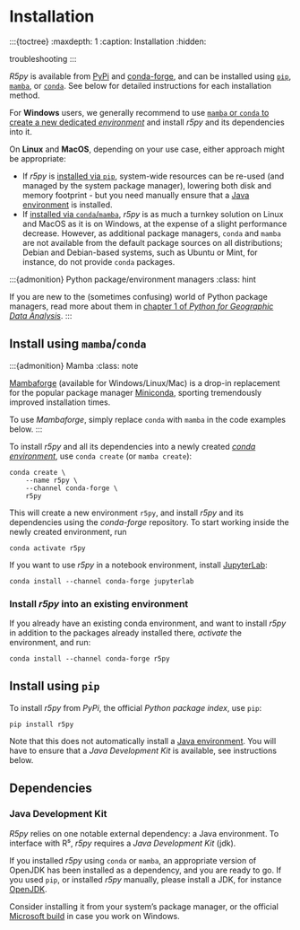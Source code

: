 # Installation

:::{toctree}
:maxdepth: 1
:caption: Installation
:hidden:

troubleshooting
:::

*R5py* is available from [PyPi](https://pypi.org/project/r5py/) and
[conda-forge](https://anaconda.org/conda-forge/r5py), and can be installed
using [`pip`](https://pip.pypa.io/en/stable/getting-started/),
[`mamba`](https://github.com/conda-forge/miniforge#mambaforge), or
[`conda`](https://docs.conda.io/projects/conda/). See below for detailed
instructions for each installation method.

For **Windows** users, we generally recommend to use [`mamba` or `conda` to
create a new dedicated *environment*](#install-using-mambaconda) and install
*r5py* and its dependencies into it.

On **Linux** and **MacOS**, depending on your use case, either approach might be
appropriate:
- If *r5py* is [installed via `pip`](#install-using-pip),
  system-wide resources can be re-used (and managed by the system package
  manager), lowering both disk and memory footprint - but you need manually ensure
  that a [Java environment](#dependencies) is installed.
- If [installed via `conda`/`mamba`](#install-using-mambaconda), *r5py* is as
  much a turnkey solution on Linux and MacOS as it is on Windows, at the expense
  of a slight performance decrease. However, as additional package managers,
  `conda` and `mamba` are not available from the default package sources on all
  distributions; Debian and Debian-based systems, such as Ubuntu or Mint, for
  instance, do not provide `conda` packages.

:::{admonition} Python package/environment managers
:class: hint

If you are new to the (sometimes confusing) world of Python package managers,
read more about them in [chapter 1 of *Python for Geographic Data
Analysis*](https://pythongis.org/part1/chapter-01/nb/06-installation.html).
:::


## Install using `mamba`/`conda`

:::{admonition} Mamba
:class: note

[Mambaforge](https://github.com/conda-forge/miniforge#mambaforge) (available
for Windows/Linux/Mac) is a drop-in replacement for the popular package manager
[Miniconda](https://docs.conda.io/en/latest/miniconda.html), sporting
tremendously improved installation times.

To use *Mambaforge*, simply replace `conda` with `mamba` in the code examples
below.
:::

To install *r5py* and all its dependencies into a newly created [*conda
environment*](https://docs.conda.io/projects/conda/en/latest/user-guide/concepts/environments.html),
use `conda create` (or `mamba create`):

```{code} sh
conda create \
    --name r5py \
    --channel conda-forge \
    r5py
```

This will create a new environment `r5py`, and install *r5py* and its
dependencies using the *conda-forge* repository. To start working inside the newly
created environment, run

```{code} sh
conda activate r5py
```

If you want to use *r5py* in a notebook environment, install
[JupyterLab](https://jupyterlab.readthedocs.io/):

```{code} sh
conda install --channel conda-forge jupyterlab
```


### Install *r5py* into an existing environment

If you already have an existing conda environment, and want to install *r5py*
in addition to the packages already installed there, *activate* the environment, and
run:

```{code} sh
conda install --channel conda-forge r5py
```


## Install using `pip`

To install *r5py* from *PyPi*, the official *Python package index*, use `pip`:

```{code} sh
pip install r5py
```

Note that this does not automatically install a [Java
environment](#java-development-kit). You will have to ensure that a *Java
Development Kit* is available, see instructions below.


## Dependencies

### Java Development Kit

*R5py* relies on one notable external dependency: a Java environment.
To interface with R⁵, *r5py* requires a *Java Development Kit* (jdk).

If you installed *r5py* using `conda` or `mamba`, an appropriate version of
OpenJDK has been installed as a dependency, and you are ready to go. If you used
`pip`, or installed *r5py* manually, please install a JDK, for instance
[OpenJDK](https://openjdk.org/).

Consider installing it from your system’s package manager, or the official
[Microsoft build](https://learn.microsoft.com/en-gb/java/openjdk/download) in
case you work on Windows.
